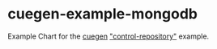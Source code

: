 # cuegen-example-mongodb

Example Chart for the [cuegen](https://github.com/noris-network/cuegen)
["control-repository"](https://github.com/noris-network/cuegen/tree/main/examples/control-repository)
example.